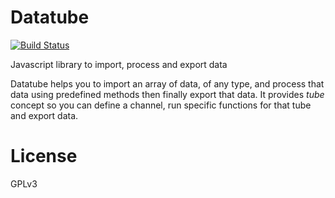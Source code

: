 # Datatube

[![Build Status](https://travis-ci.org/usablica/datatube.svg?branch=master)](https://travis-ci.org/usablica/datatube)



Javascript library to import, process and export data

Datatube helps you to import an array of data, of any type, and process that data using predefined methods then finally export that data. It provides *tube* concept so you can define a channel, run specific functions for that tube and export data.

# License

GPLv3
